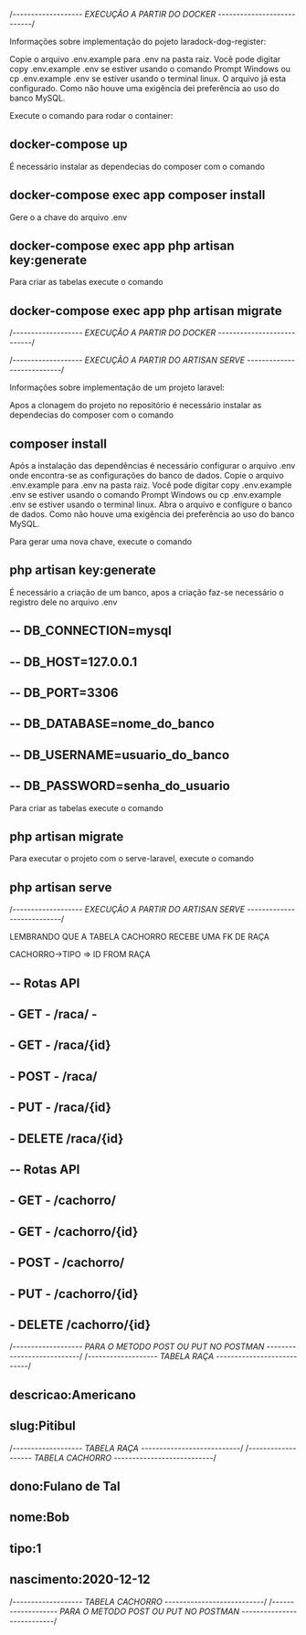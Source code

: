 /*------------------- EXECUÇÃO A PARTIR DO DOCKER     ---------------------------*/

Informações sobre implementação do pojeto laradock-dog-register:

Copie o arquivo .env.example para .env na pasta raiz. Você pode digitar copy .env.example .env se estiver usando o comando Prompt Windows ou cp .env.example .env se estiver usando o terminal linux. O arquivo já esta configurado. Como não houve uma exigência dei preferência ao uso do banco MySQL.

Execute o comando para rodar o container:

## docker-compose up

É necessário instalar as dependecias do composer com o comando

## docker-compose exec app composer install

Gere o a chave do arquivo .env

## docker-compose exec app php artisan key:generate

Para criar as tabelas execute o comando

## docker-compose exec app php artisan migrate

/*------------------- EXECUÇÃO A PARTIR DO DOCKER     ---------------------------*/


/*------------------- EXECUÇÃO A PARTIR DO ARTISAN SERVE ---------------------------*/

Informações sobre implementação de um projeto laravel:

Apos a clonagem do projeto no repositório é necessário instalar as dependecias do composer com o comando

## composer install

Após a instalação das dependências é necessário configurar o arquivo .env onde encontra-se as configurações do banco de dados. Copie o arquivo .env.example para .env na pasta raiz. Você pode digitar copy .env.example .env se estiver usando o comando Prompt Windows ou cp .env.example .env se estiver usando o terminal linux. Abra o arquivo e configure o banco de dados. Como não houve uma exigência dei preferência ao uso do banco MySQL.

Para gerar uma nova chave, execute o comando

## php artisan key:generate

É necessário a criação de um banco, apos a criação faz-se necessário o registro dele no arquivo .env

## -- DB_CONNECTION=mysql
## -- DB_HOST=127.0.0.1
## -- DB_PORT=3306
## -- DB_DATABASE=nome_do_banco
## -- DB_USERNAME=usuario_do_banco
## -- DB_PASSWORD=senha_do_usuario

Para criar as tabelas execute o comando

## php artisan migrate

Para executar o projeto com o serve-laravel, execute o comando

## php artisan serve

/*------------------- EXECUÇÃO A PARTIR DO ARTISAN SERVE ---------------------------*/

LEMBRANDO QUE A TABELA CACHORRO RECEBE UMA FK DE RAÇA

CACHORRO->TIPO => ID FROM RAÇA

## -- Rotas API
##    - GET - /raca/ -
##    - GET - /raca/{id}
##    - POST - /raca/
##    - PUT - /raca/{id}
##    - DELETE /raca/{id}
 
## -- Rotas API
##    - GET - /cachorro/
##    - GET - /cachorro/{id}
##    - POST - /cachorro/
##   - PUT - /cachorro/{id}
##    - DELETE /cachorro/{id}
 
/*------------------- PARA O METODO POST OU PUT NO POSTMAN  ---------------------------*/
/*------------------- TABELA RAÇA  ---------------------------*/
## descricao:Americano
## slug:Pitibul
/*------------------- TABELA RAÇA  ---------------------------*/
/*------------------- TABELA CACHORRO  ---------------------------*/
## dono:Fulano de Tal
## nome:Bob
## tipo:1
## nascimento:2020-12-12
/*------------------- TABELA CACHORRO  ---------------------------*/
/*------------------- PARA O METODO POST OU PUT NO POSTMAN  ---------------------------*/
